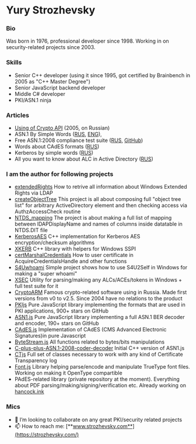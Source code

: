 # Yury Strozhevsky

### Bio
Was born in 1976, professional developer since 1998. Working in on security-related projects since 2003.

### Skills
- Senior C++ developer (using it since 1995, got certified by Brainbench in 2005 as "C++ Master Degree")
- Senior JavaScript backend developer
- Middle C# developer
- PKI/ASN.1 ninja

### Articles
- [Using of Crypto API](http://rsdn.org/article/crypto/usingcryptoapi.xml) (2005, on Russian)
- ASN.1 By Simple Words ([RUS](https://habr.com/ru/post/150757/), [ENG](https://www.strozhevsky.com/free_docs/asn1_by_simple_words.pdf)),
- Free ASN.1:2008 compliance test suite ([RUS](https://habr.com/ru/post/152907/), [GitHub](https://github.com/YuryStrozhevsky/ASN1-2008-free-test-suite))
- Words about CAdES formats ([RUS](https://habr.com/ru/post/214295/))  
- Kerberos by simple words ([RUS](https://habr.com/ru/articles/803163/))
- All you want to know about ALC in Active Directory ([RUS](https://habr.com/ru/articles/809485/))

### I am the author for following projects

- [extendedRights](https://github.com/YuryStrozhevsky/extendedRights) How to retrive all information about Windows Extended Rights via LDAP
- [createObjectTree](https://github.com/YuryStrozhevsky/createObjectTree) This project is all about composing full "object tree list" for arbitrary ActiveDirectory element and then checking access via AuthzAccessCheck routine
- [NTDS_mapping](https://github.com/YuryStrozhevsky/NTDS_mapping) The project is about making a full list of mapping between lDAPDisplayName and names of columns inside datatable in NTDS.DIT file
- [KerberosAES](https://github.com/YuryStrozhevsky/KerberosAES) C++ implementation for Kerberos AES encryption/checksum algorithms
- [XKERB](https://github.com/YuryStrozhevsky/XKERB) C++ library with helpers for Windows SSPI 
- [certMarshalCredentials](https://github.com/YuryStrozhevsky/certMarshalCredentials) How to user certificate in AcquireCredentialsHandle and other functions
- [S4Uwhoami](https://github.com/YuryStrozhevsky/S4Uwhoami) Simple project shows how to use S4U2Self in Windows for making a "super whoami"
- [XSEC](https://github.com/YuryStrozhevsky/XSEC) Utility for parsing/making any ALCs/ACEs/tokens in Windows + full test suite for it
- [CryptoARM](https://trusted.ru/) Famous crypto-related software using in Russia. Made first versions from v0 to v2.5. Since 2004 have no relations to the product
- [PKIjs](https://github.com/PeculiarVentures/PKI.js) Pure JavaScript library implementing the formats that are used in PKI applications, 900+ stars on GitHub
- [ASN1.js](https://github.com/PeculiarVentures/ASN1.js) Pure JavaScript library implementing a full ASN.1 BER decoder and encoder, 190+ stars on GitHub
- [CAdES.js](https://github.com/PeculiarVentures/CAdES.js) Implementation of CAdES (CMS Advanced Electronic Signatures)in pure Javascript 
- [ByteStream.js](https://github.com/PeculiarVentures/ByteStream.js) All functions related to bytes/bits manipulations
- [C-plus-plus-ASN.1-2008-coder-decoder](https://github.com/YuryStrozhevsky/C-plus-plus-ASN.1-2008-coder-decoder) Initial C++ version of ASN1.js
- [CTjs](https://github.com/YuryStrozhevsky/CTjs) Full set of classes necessary to work with any kind of Certificate Transparency log
- [Font.js](https://github.com/PeculiarVentures/Font.js) Library helping parse/encode and manipulate TrueType font files. Working on making it OpenType compartible
- PAdES-related library (private repository at the moment). Everything about PDF parsing/making/signing/verification etc. Already working on [hancock.ink](https://hancock.ink/)

### Mics

- 👯 I’m looking to collaborate on any great PKI/security related projects
- 📫 How to reach me: [**www.strozhevsky.com**](https://strozhevsky.com/)

